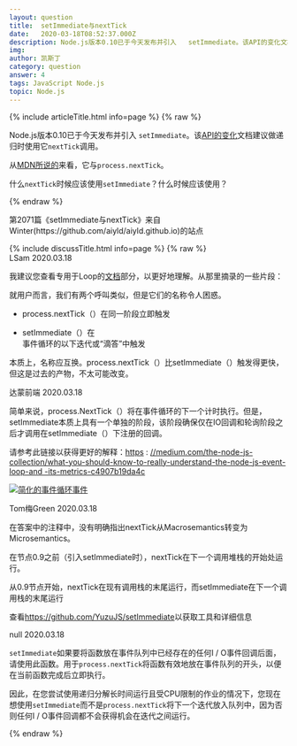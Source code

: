 ```yaml
---
layout: question
title:  setImmediate与nextTick
date:   2020-03-18T08:52:37.000Z
description: Node.js版本0.10已于今天发布并引入   setImmediate。该API的变化文档建议做递归时使用它nextTick调用。从MDN所说的来...
img: 
author: 凯斯丁
category: question
answer: 4
tags: JavaScript Node.js
topic: Node.js
---
```

<div class="article-root">
  <div class="article">
    {% include articleTitle.html info=page %}
    {% raw %}
    <div class="article-content"><p><font style="vertical-align: inherit;"><font style="vertical-align: inherit;">Node.js版本0.10已于今天发布并引入   </font></font><code>setImmediate</code><font style="vertical-align: inherit;"><font style="vertical-align: inherit;">。</font><font style="vertical-align: inherit;">该</font></font><a href="https://github.com/nodejs/node/wiki/API-changes-between-v0.8-and-v0.10" rel="noreferrer"><font style="vertical-align: inherit;"><font style="vertical-align: inherit;">API的变化</font></font></a><font style="vertical-align: inherit;"><font style="vertical-align: inherit;">文档建议做递归时使用它</font></font><code>nextTick</code><font style="vertical-align: inherit;"><font style="vertical-align: inherit;">调用。</font></font></p>

<p><font style="vertical-align: inherit;"><font style="vertical-align: inherit;">从</font></font><a href="https://developer.mozilla.org/en-US/docs/Web/API/Window/setImmediate" rel="noreferrer"><font style="vertical-align: inherit;"><font style="vertical-align: inherit;">MDN所说的</font></font></a><font style="vertical-align: inherit;"><font style="vertical-align: inherit;">来看，它与</font></font><code>process.nextTick</code><font style="vertical-align: inherit;"><font style="vertical-align: inherit;">。</font></font></p>

<p><font style="vertical-align: inherit;"><font style="vertical-align: inherit;">什么</font></font><code>nextTick</code><font style="vertical-align: inherit;"><font style="vertical-align: inherit;">时候应该使用</font></font><code>setImmediate</code><font style="vertical-align: inherit;"><font style="vertical-align: inherit;">？什么</font><font style="vertical-align: inherit;">时候应该使用</font><font style="vertical-align: inherit;">？</font></font></p></div>
    {% endraw %}
  </div>
  <p class="winter_mark">第2071篇《setImmediate与nextTick》来自Winter(https://github.com/aiyld/aiyld.github.io)的站点</p>
  <div class="discuss-wrapper">
    {% include discussTitle.html info=page %}
    {% raw %}
    <div class="discuss-item">
        <div class="discuss-parent">
          <div class="discuss-meta">
            <span class="discuss-user">LSam</span>
            <span class="discuss-time">2020.03.18</span>
          </div>
          <div class="discuss-comment"><p><font style="vertical-align: inherit;"><font style="vertical-align: inherit;">我建议您查看</font><font style="vertical-align: inherit;">专用于Loop的</font></font><a href="https://nodejs.org/en/docs/guides/event-loop-timers-and-nexttick/" rel="nofollow noreferrer"><font style="vertical-align: inherit;"><font style="vertical-align: inherit;">文档</font></font></a><font style="vertical-align: inherit;"><font style="vertical-align: inherit;">部分，以更好地理解。</font><font style="vertical-align: inherit;">从那里摘录的一些片段：</font></font></p>

<p><font style="vertical-align: inherit;"><font style="vertical-align: inherit;">就用户而言，我们有两个呼叫类似，但是它们的名称令人困惑。</font></font></p>

<ul>
<li><p><font style="vertical-align: inherit;"><font style="vertical-align: inherit;">process.nextTick（）在同一阶段立即触发</font></font></p></li>
<li><p><font style="vertical-align: inherit;"><font style="vertical-align: inherit;">setImmediate（）在</font></font><br><font style="vertical-align: inherit;"><font style="vertical-align: inherit;">
事件循环</font><font style="vertical-align: inherit;">的以下迭代或“滴答”中触发</font></font></p></li>
</ul>

<p><font style="vertical-align: inherit;"><font style="vertical-align: inherit;">本质上，名称应互换。</font><font style="vertical-align: inherit;">process.nextTick（）比setImmediate（）触发得更快，但这是过去的产物，不太可能改变。</font></font></p></div>
        </div></div><div class="discuss-item">
        <div class="discuss-parent">
          <div class="discuss-meta">
            <span class="discuss-user">达蒙前端</span>
            <span class="discuss-time">2020.03.18</span>
          </div>
          <div class="discuss-comment"><p><font style="vertical-align: inherit;"><font style="vertical-align: inherit;">简单来说，process.NextTick（）将在事件循环的下一个计时执行。</font><font style="vertical-align: inherit;">但是，setImmediate本质上具有一个单独的阶段，该阶段确保仅在IO回调和轮询阶段之后才调用在setImmediate（）下注册的回调。</font></font></p>

<p><font style="vertical-align: inherit;"><font style="vertical-align: inherit;">请参考此链接以获得更好的解释：</font><a href="https://medium.com/the-node-js-collection/what-you-should-know-to-really-understand-the-node-js-event-loop-and-its-metrics-c4907b19da4c" rel="noreferrer"><font style="vertical-align: inherit;">https</font></a><font style="vertical-align: inherit;"> :
 </font></font><a href="https://medium.com/the-node-js-collection/what-you-should-know-to-really-understand-the-node-js-event-loop-and-its-metrics-c4907b19da4c" rel="noreferrer"><font style="vertical-align: inherit;"><font style="vertical-align: inherit;">//medium.com/the-node-js-collection/what-you-should-know-to-really-understand-the-node-js-event-loop-and -its-metrics-c4907b19da4c</font></font></a></p>

<p><a href="https://i.stack.imgur.com/or0UH.png" rel="noreferrer"><img src="https://i.stack.imgur.com/or0UH.png" alt="简化的事件循环事件"></a></p></div>
        </div></div><div class="discuss-item">
        <div class="discuss-parent">
          <div class="discuss-meta">
            <span class="discuss-user">Tom梅Green</span>
            <span class="discuss-time">2020.03.18</span>
          </div>
          <div class="discuss-comment"><p><font style="vertical-align: inherit;"><font style="vertical-align: inherit;">在答案中的注释中，没有明确指出nextTick从Macrosemantics转变为Microsemantics。 </font></font></p>

<p><font style="vertical-align: inherit;"><font style="vertical-align: inherit;">在节点0.9之前（引入setImmediate时），nextTick在下一个调用堆栈的开始处运行。</font></font></p>

<p><font style="vertical-align: inherit;"><font style="vertical-align: inherit;">从0.9节点开始，nextTick在现有调用栈的末尾运行，而setImmediate在下一个调用栈的末尾运行</font></font></p>

<p><font style="vertical-align: inherit;"><font style="vertical-align: inherit;">查看</font></font><a href="https://github.com/YuzuJS/setImmediate"><font style="vertical-align: inherit;"><font style="vertical-align: inherit;">https://github.com/YuzuJS/setImmediate</font></font></a><font style="vertical-align: inherit;"><font style="vertical-align: inherit;">以获取工具和详细信息</font></font></p></div>
        </div></div><div class="discuss-item">
        <div class="discuss-parent">
          <div class="discuss-meta">
            <span class="discuss-user">null</span>
            <span class="discuss-time">2020.03.18</span>
          </div>
          <div class="discuss-comment"><p><font style="vertical-align: inherit;"></font><code>setImmediate</code><font style="vertical-align: inherit;"><font style="vertical-align: inherit;">如果要将函数放在事件队列中已经存在的任何I / O事件回调后面，</font><font style="vertical-align: inherit;">请使用</font><font style="vertical-align: inherit;">此函数。</font><font style="vertical-align: inherit;">用于</font></font><code>process.nextTick</code><font style="vertical-align: inherit;"><font style="vertical-align: inherit;">将函数有效地放在事件队列的开头，以便在当前函数完成后立即执行。</font></font></p>

<p><font style="vertical-align: inherit;"><font style="vertical-align: inherit;">因此，在您尝试使用递归分解长时间运行且受CPU限制的作业的情况下，您现在想使用</font></font><code>setImmediate</code><font style="vertical-align: inherit;"><font style="vertical-align: inherit;">而不是</font></font><code>process.nextTick</code><font style="vertical-align: inherit;"><font style="vertical-align: inherit;">将下一个迭代</font><font style="vertical-align: inherit;">放入</font><font style="vertical-align: inherit;">队列中，因为否则任何I / O事件回调都不会获得机会在迭代之间运行。</font></font></p></div>
        </div></div>
    {% endraw %}
  </div>
<div>

